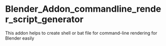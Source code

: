 # Blender_Addon_commandline_render_script_generator
This addon helps to create shell or bat file for command-line rendering for Blender easily
